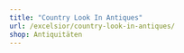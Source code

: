 ```yaml
---
title: "Country Look In Antiques"
url: /excelsior/country-look-in-antiques/
shop: Antiquitäten
---
```

